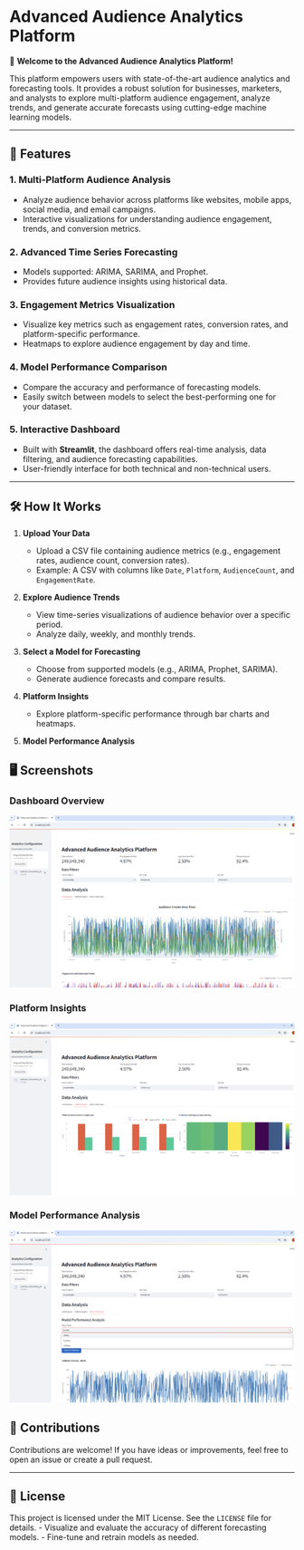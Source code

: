 Advanced Audience Analytics Platform
====================================

👋 **Welcome to the Advanced Audience Analytics Platform!**

This platform empowers users with state-of-the-art audience analytics and forecasting tools. It provides a robust solution for businesses, marketers, and analysts to explore multi-platform audience engagement, analyze trends, and generate accurate forecasts using cutting-edge machine learning models.

* * * * *

🚀 Features
-----------

### 1\. **Multi-Platform Audience Analysis**

-   Analyze audience behavior across platforms like websites, mobile apps, social media, and email campaigns.
-   Interactive visualizations for understanding audience engagement, trends, and conversion metrics.

### 2\. **Advanced Time Series Forecasting**

-   Models supported: ARIMA, SARIMA, and Prophet.
-   Provides future audience insights using historical data.

### 3\. **Engagement Metrics Visualization**

-   Visualize key metrics such as engagement rates, conversion rates, and platform-specific performance.
-   Heatmaps to explore audience engagement by day and time.

### 4\. **Model Performance Comparison**

-   Compare the accuracy and performance of forecasting models.
-   Easily switch between models to select the best-performing one for your dataset.

### 5\. **Interactive Dashboard**

-   Built with **Streamlit**, the dashboard offers real-time analysis, data filtering, and audience forecasting capabilities.
-   User-friendly interface for both technical and non-technical users.

* * * * *

🛠️ How It Works
----------------

1.  **Upload Your Data**

    -   Upload a CSV file containing audience metrics (e.g., engagement rates, audience count, conversion rates).
    -   Example: A CSV with columns like `Date`, `Platform`, `AudienceCount`, and `EngagementRate`.
2.  **Explore Audience Trends**

    -   View time-series visualizations of audience behavior over a specific period.
    -   Analyze daily, weekly, and monthly trends.
3.  **Select a Model for Forecasting**

    -   Choose from supported models (e.g., ARIMA, Prophet, SARIMA).
    -   Generate audience forecasts and compare results.
4.  **Platform Insights**

    -   Explore platform-specific performance through bar charts and heatmaps.
5.  **Model Performance Analysis**

🖥️ Screenshots
---------------

### **Dashboard Overview**
![Dashboard Overview](./screenshots/dashboard-overview.png)
### **Platform Insights**
![Platform Insights](./screenshots/platform-insights.png) 
### **Model Performance Analysis**
![Model Performance Analysis](./screenshots/model-performance.png)

🤝 Contributions
----------------

Contributions are welcome! If you have ideas or improvements, feel free to open an issue or create a pull request.

* * * * *

📄 License
----------

This project is licensed under the MIT License. See the `LICENSE` file for details.
    -   Visualize and evaluate the accuracy of different forecasting models.
    -   Fine-tune and retrain models as needed.

